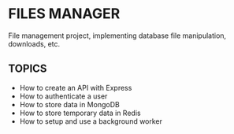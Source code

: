 # FILES MANAGER
File management project, implementing database file manipulation, downloads, etc.

## TOPICS
- How to create an API with Express
- How to authenticate a user
- How to store data in MongoDB
- How to store temporary data in Redis
- How to setup and use a background worker

